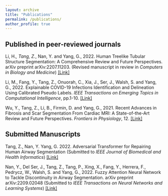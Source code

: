 ```yaml
---
layout: archive
title: "Publications"
permalink: /publications/
author_profile: true
---
```

## Published in peer-reviewed journals

Li, H.<sup>*</sup>, Tang, Z.<sup>*</sup>, Nan, Y. and Yang, G., 2022. Human Treelike Tubular Structure Segmentation: A Comprehensive Review and Future Perspectives. arXiv preprint arXiv:2207.11203. (Revised manuscript in review in <i>Computers in Biology and Medicine</i>)
[[Link]]([https://arxiv.org/abs/2207.11203](https://www.sciencedirect.com/science/article/pii/S0010482522009490?via%3Dihub))

Li, M., Fang, Y., Tang, Z., Onuorah, C., Xia, J., Ser, J., Walsh, S. and Yang, G., 2022. Explainable COVID-19 Infections Identification and Delineation Using Calibrated Pseudo Labels. <i>IEEE Transactions on Emerging Topics in Computational Intelligence</i>, pp.1-10.
[[Link]](https://ieeexplore.ieee.org/document/9836338)

Wu, Y., Tang, Z., Li, B., Firmin, D. and Yang, G., 2021. Recent Advances in Fibrosis and Scar Segmentation From Cardiac MRI: A State-of-the-Art Review and Future Perspectives. <i>Frontiers in Physiology</i>, 12.
[[Link]](https://www.frontiersin.org/articles/10.3389/fphys.2021.709230/full)

## Submitted Manuscripts

Tang, Z., Nan, Y. Yang, G. 2022. Adversarial Transformer for Repairing Human Airway Segmentation (Submitted to <i>IEEE Journal of Biomedical and Health Informatics</i>) [[Link]](https://arxiv.org/abs/2210.12029#)

Nan, Y., Del Ser, J., Tang, Z., Tang, P., Xing, X., Fang, Y., Herrera, F., Pedrycz, W., Walsh, S. and Yang, G., 2022. Fuzzy Attention Neural Network to Tackle Discontinuity in Airway Segmentation. arXiv preprint arXiv:2209.02048 (Submitted to <i>IEEE Transactions on Neural Networks and Learning Systems</i>)
[[Link]](https://arxiv.org/abs/2209.02048)
